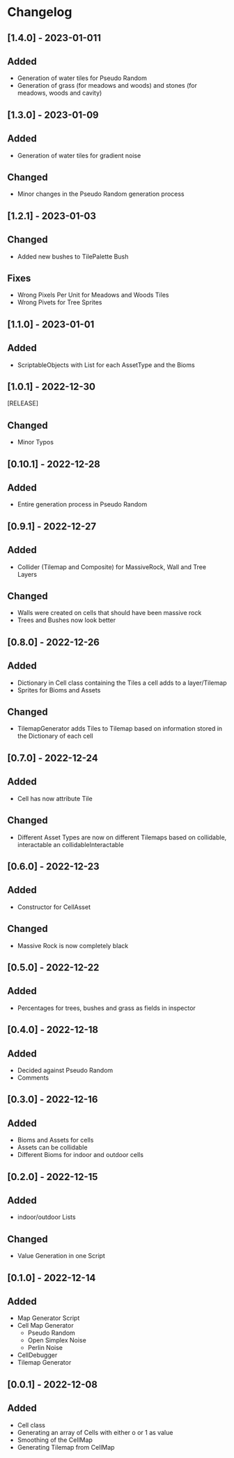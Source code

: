 ﻿# Changelog


## [1.4.0] - 2023-01-011
## Added
- Generation of water tiles for Pseudo Random
- Generation of grass (for meadows and woods) and stones (for meadows, woods and cavity)


## [1.3.0] - 2023-01-09
## Added
- Generation of water tiles for gradient noise

## Changed
- Minor changes in the Pseudo Random generation process


## [1.2.1] - 2023-01-03
## Changed
- Added new bushes to TilePalette Bush

## Fixes
- Wrong Pixels Per Unit for Meadows and Woods Tiles
- Wrong Pivets for Tree Sprites


## [1.1.0] - 2023-01-01
## Added
- ScriptableObjects with List<Tile> for each AssetType and the Bioms


## [1.0.1] - 2022-12-30
[RELEASE]

## Changed
- Minor Typos


## [0.10.1] - 2022-12-28
## Added
- Entire generation process in Pseudo Random


## [0.9.1] - 2022-12-27
## Added
- Collider (Tilemap and Composite) for MassiveRock, Wall and Tree Layers

## Changed
- Walls were created on cells that should have been massive rock
- Trees and Bushes now look better


## [0.8.0] - 2022-12-26
## Added
- Dictionary in Cell class containing the Tiles a cell adds to a layer/Tilemap
- Sprites for Bioms and Assets

## Changed
- TilemapGenerator adds Tiles to Tilemap based on information stored in the Dictionary of each cell


## [0.7.0] - 2022-12-24
## Added
- Cell has now attribute Tile

## Changed
- Different Asset Types are now on different Tilemaps based on collidable, interactable an collidableInteractable


## [0.6.0] - 2022-12-23
## Added
- Constructor for CellAsset

## Changed
- Massive Rock is now completely black


## [0.5.0] - 2022-12-22
## Added
- Percentages for trees, bushes and grass as fields in inspector


## [0.4.0] - 2022-12-18
## Added
- Decided against Pseudo Random
- Comments


## [0.3.0] - 2022-12-16 
## Added
- Bioms and Assets for cells
- Assets can be collidable
- Different Bioms for indoor and outdoor cells


## [0.2.0] - 2022-12-15
## Added
- indoor/outdoor Lists

## Changed
- Value Generation in one Script


## [0.1.0] - 2022-12-14
## Added
- Map Generator Script
- Cell Map Generator
  - Pseudo Random
  - Open Simplex Noise
  - Perlin Noise
- CellDebugger
- Tilemap Generator

## [0.0.1] - 2022-12-08
## Added
- Cell class
- Generating an array of Cells with either o or 1 as value
- Smoothing of the CellMap
- Generating Tilemap from CellMap